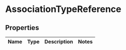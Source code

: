

# AssociationTypeReference

## Properties

Name | Type | Description | Notes
------------ | ------------- | ------------- | -------------



